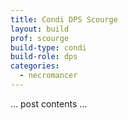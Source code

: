 ```yaml
---
title: Condi DPS Scourge
layout: build
prof: scourge
build-type: condi
build-role: dps
categories:
  - necromancer
---
```


… post contents …